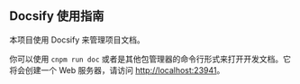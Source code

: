 ## Docsify 使用指南

本项目使用 Docsify 来管理项目文档。

你可以使用 `cnpm run doc` 或者是其他包管理器的命令行形式来打开开发文档。它将会创建一个 Web 服务器，请访问 <http://localhost:23941>。
